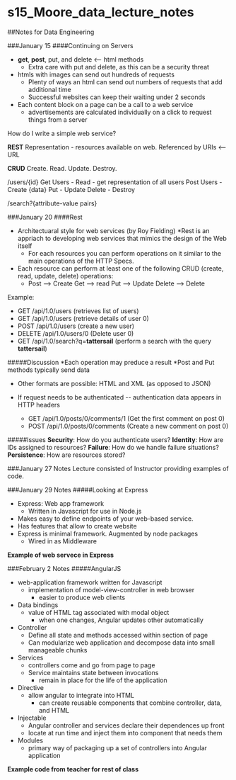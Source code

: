 # s15_Moore_data_lecture_notes
##Notes for Data Engineering

###January 15
####Continuing on Servers
* __get__, __post__, put, and delete  <-- html methods
  * Extra care with put and delete, as this can be a security threat
* htmls with images can send out hundreds of requests
  * Plenty of ways an html can send out numbers of requests that add additional time
  * Successful websites can keep their waiting under 2 seconds
* Each content block on a page can be a call to a web service
  * advertisements are calculated individually on a click to request things from a server

How do I write a simple web service? 

__REST__ 
Representation - resources available on web. Referenced by URIs <-- URL

__CRUD__
Create. Read. Update. Destroy.

/users/{id}
Get Users - Read - get representation of all users
Post Users - Create {data}
Put - Update 
Delete - Destroy

/search?{attribute-value pairs}

###January 20
####Rest
* Architectuaral style for web services (by Roy Fielding) 
  *Rest is an appriach to developing web services that mimics the design of the Web itself
  * For each resources you can perform operations on it similar to the main operations of the HTTP Specs. 
* Each resource can perform at least one of the following CRUD (create, read, update, delete) operations:
  * Post --> Create
    Get --> read
    Put --> Update
    Delete --> Delete

Example: 
  - GET /api/1.0/users (retrieves list of users) 
  - GET /api/1.0/users (retrieve details of user 0)
  - POST /api/1.0/users (create a new user) 
  - DELETE /api/1.0/users/0 (Delete user 0) 
  - GET /api/1.0/search?q=__tattersail__ (perform a search with the query __tattersail__)

#####Discussion
*Each operation may preduce a result
*Post and Put methods typically send data
  * Other formats are possible: HTML and XML (as opposed to JSON)
* If request needs to be authenticated -- authentication data appears in HTTP headers

  - GET /api/1.0/posts/0/comments/1 (Get the first comment on post 0)
  - POST /api/1.0/posts/0/comments  (Create a new comment on post 0)

#####Issues
__Security__: How do you authenticate users?
__Identity__: How are IDs assigned to resources?
__Failure__: How do we handle failure situations?
__Persistence__: How are resources stored?

###January 27 Notes
Lecture consisted of Instructor providing examples of code. 

###January 29 Notes
#####Looking at Express
* Express: Web app framework 
  * Written in Javascript for use in Node.js
* Makes easy to define endpoints of your web-based service.
* Has features that allow to create website
* Express is minimal framework. Augmented by node packages
  * Wired in as Middleware

__Example of web servece in Express__

###February 2 Notes
#####AngularJS
* web-application framework written for Javascript
  * implementation of model-view-controller in web browser
    * easier to produce web clients 
* Data bindings
  * value of HTML tag associated with modal object
    * when one changes, Angular updates other automatically
* Controller 
  * Define all state and methods accessed within section of page
  * Can modularize web application and decompose data into small manageable chunks
* Services 
  * controllers come and go from page to page
  * Service maintains state between invocations
    * remain in place for the life of the application
* Directive
  * allow angular to integrate into HTML 
    * can create reusable components that combine controller, data, and HTML
* Injectable 
  * Angular controller and services declare their dependences up front
  * locate at run time and inject them into component that needs them
* Modules
  * primary way of packaging up a set of controllers into Angular application

__Example code from teacher for rest of class__ 

